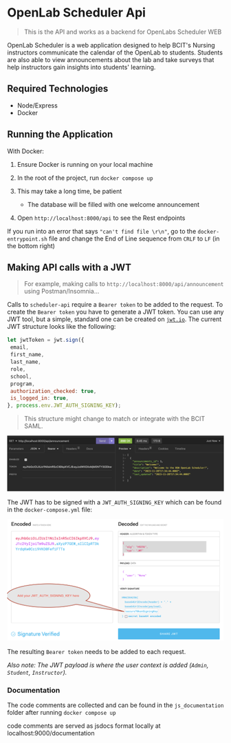 # OpenLab Scheduler Api

> This is the API and works as a backend for OpenLabs Scheduler WEB

OpenLab Scheduler is a web application designed to help BCIT's Nursing instructors communicate the calendar of the OpenLab to students. Students are also able to view announcements about the lab and take surveys that help instructors gain insights into students' learning.

## Required Technologies

- Node/Express
- Docker

## Running the Application

With Docker:

1. Ensure Docker is running on your local machine
1. In the root of the project, run `docker compose up`
1. This may take a long time, be patient

    - The database will be filled with one welcome announcement

1. Open `http://localhost:8000/api` to see the Rest endpoints

If you run into an error that says `"can't find file \r\n"`, go to the `docker-entrypoint.sh` file and change the End of Line sequence from `CRLF` to `LF` (in the bottom right)

## Making API calls with a JWT

> For example, making calls to `http://localhost:8000/api/announcement` using Postman/Insomnia...

Calls to `scheduler-api` require a `Bearer token` to be added to the request. To create the `Bearer token` you have to generate a JWT token. You can use any JWT tool, but a simple, standard one can be created on [`jwt.io`](https://jwt.io). The current JWT structure looks like the following:

```javascript
let jwtToken = jwt.sign({
 email,
 first_name,
 last_name,
 role,
 school,
 program,
 authorization_checked: true,
 is_logged_in: true,
}, process.env.JWT_AUTH_SIGNING_KEY);
```

> This structure might change to match or integrate with the BCIT SAML.

![jwt-announcement.png](./jwt-announcement.png)

The JWT has to be signed with a `JWT_AUTH_SIGNING_KEY` which can be found in the `docker-compose.yml` file:

![jwt-signing.png](./jwt-signing.png)

The resulting `Bearer token` needs to be added to each request.

*Also note: The JWT payload is where the user context is added (`Admin`, `Student`, `Instructor`).*


### Documentation

The code comments are collected and can be found in the `js_documentation` folder after running `docker compose up`

code comments are served as jsdocs format locally at localhost:9000/documentation